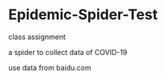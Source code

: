 # Epidemic-Spider-Test

class assignment

a spider to collect data of COVID-19

use data from baidu.com
